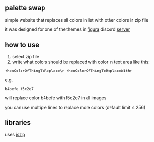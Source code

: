 ## palette swap
simple website that replaces all colors in list with other colors in zip file

it was designed for one of the themes in [figura](https://github.com/figuraMC/Figura/) discord [server](https://discord.gg/figuramc)

## how to use
1. select zip file
2. write what colors should be replaced with color in text area like this:
```
<hexColorOfThingToReplace\> <hexColorOfThingToReplaceWith>
```
e.g.
```
b4befe f5c2e7
```
will replace color b4befe with f5c2e7 in all images

you can use multiple lines to replace more colors (default limit is 256)

## libraries
uses [jszip](https://github.com/Stuk/jszip/)